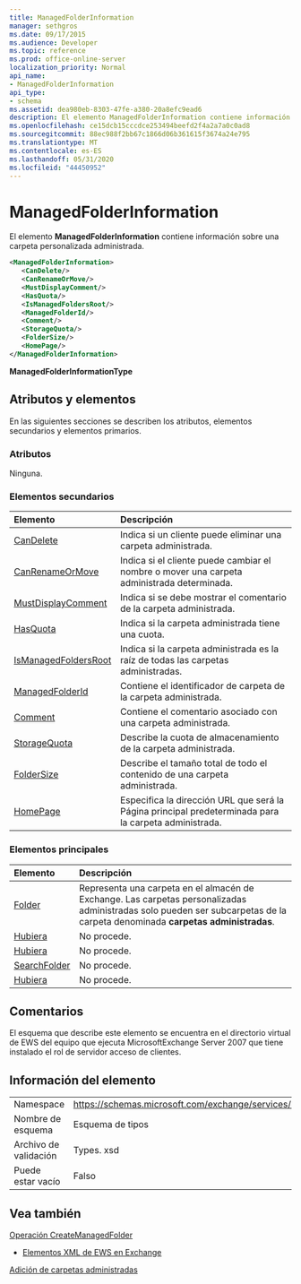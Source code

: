 ```yaml
---
title: ManagedFolderInformation
manager: sethgros
ms.date: 09/17/2015
ms.audience: Developer
ms.topic: reference
ms.prod: office-online-server
localization_priority: Normal
api_name:
- ManagedFolderInformation
api_type:
- schema
ms.assetid: dea980eb-8303-47fe-a380-20a8efc9ead6
description: El elemento ManagedFolderInformation contiene información sobre una carpeta personalizada administrada.
ms.openlocfilehash: ce15dcb15cccdce253494beefd2f4a2a7a0c0ad8
ms.sourcegitcommit: 88ec988f2bb67c1866d06b361615f3674a24e795
ms.translationtype: MT
ms.contentlocale: es-ES
ms.lasthandoff: 05/31/2020
ms.locfileid: "44450952"
---
```

# <a name="managedfolderinformation"></a>ManagedFolderInformation

El elemento **ManagedFolderInformation** contiene información sobre una carpeta personalizada administrada. 
  
```xml
<ManagedFolderInformation>
   <CanDelete/>
   <CanRenameOrMove/>
   <MustDisplayComment/>
   <HasQuota/>
   <IsManagedFoldersRoot/>
   <ManagedFolderId/>
   <Comment/>
   <StorageQuota/>
   <FolderSize/>
   <HomePage/>
</ManagedFolderInformation>
```

 **ManagedFolderInformationType**
## <a name="attributes-and-elements"></a>Atributos y elementos

En las siguientes secciones se describen los atributos, elementos secundarios y elementos primarios.
  
### <a name="attributes"></a>Atributos

Ninguna.
  
### <a name="child-elements"></a>Elementos secundarios

|**Elemento**|**Descripción**|
|:-----|:-----|
|[CanDelete](candelete.md) <br/> |Indica si un cliente puede eliminar una carpeta administrada.  <br/> |
|[CanRenameOrMove](canrenameormove.md) <br/> |Indica si el cliente puede cambiar el nombre o mover una carpeta administrada determinada.  <br/> |
|[MustDisplayComment](mustdisplaycomment.md) <br/> |Indica si se debe mostrar el comentario de la carpeta administrada.  <br/> |
|[HasQuota](hasquota.md) <br/> |Indica si la carpeta administrada tiene una cuota.  <br/> |
|[IsManagedFoldersRoot](ismanagedfoldersroot.md) <br/> |Indica si la carpeta administrada es la raíz de todas las carpetas administradas.  <br/> |
|[ManagedFolderId](managedfolderid.md) <br/> |Contiene el identificador de carpeta de la carpeta administrada.  <br/> |
|[Comment](comment.md) <br/> |Contiene el comentario asociado con una carpeta administrada.  <br/> |
|[StorageQuota](storagequota.md) <br/> |Describe la cuota de almacenamiento de la carpeta administrada.  <br/> |
|[FolderSize](foldersize.md) <br/> |Describe el tamaño total de todo el contenido de una carpeta administrada.  <br/> |
|[HomePage](homepage.md) <br/> |Especifica la dirección URL que será la Página principal predeterminada para la carpeta administrada.  <br/> |
   
### <a name="parent-elements"></a>Elementos principales

|**Elemento**|**Descripción**|
|:-----|:-----|
|[Folder](folder.md) <br/> |Representa una carpeta en el almacén de Exchange. Las carpetas personalizadas administradas solo pueden ser subcarpetas de la carpeta denominada **carpetas administradas**.  <br/> |
|[Hubiera](calendarfolder.md) <br/> |No procede.  <br/> |
|[Hubiera](contactsfolder.md) <br/> |No procede.  <br/> |
|[SearchFolder](searchfolder.md) <br/> |No procede.  <br/> |
|[Hubiera](tasksfolder.md) <br/> |No procede.  <br/> |
   
## <a name="remarks"></a>Comentarios

El esquema que describe este elemento se encuentra en el directorio virtual de EWS del equipo que ejecuta MicrosoftExchange Server 2007 que tiene instalado el rol de servidor acceso de clientes.
  
## <a name="element-information"></a>Información del elemento

|||
|:-----|:-----|
|Namespace  <br/> |https://schemas.microsoft.com/exchange/services/2006/types  <br/> |
|Nombre de esquema  <br/> |Esquema de tipos  <br/> |
|Archivo de validación  <br/> |Types. xsd  <br/> |
|Puede estar vacío  <br/> |Falso  <br/> |
   
## <a name="see-also"></a>Vea también



[Operación CreateManagedFolder](createmanagedfolder-operation.md)


- [Elementos XML de EWS en Exchange](ews-xml-elements-in-exchange.md)


[Adición de carpetas administradas](https://msdn.microsoft.com/library/846658c6-7043-40fb-8439-19f97c2a967f%28Office.15%29.aspx)

